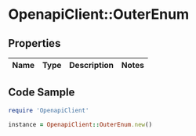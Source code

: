 # OpenapiClient::OuterEnum

## Properties

Name | Type | Description | Notes
------------ | ------------- | ------------- | -------------

## Code Sample

```ruby
require 'OpenapiClient'

instance = OpenapiClient::OuterEnum.new()
```


